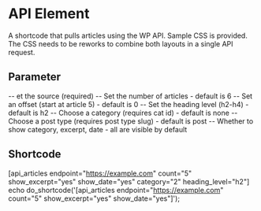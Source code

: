 # API Element
 A shortcode that pulls articles using the WP API. Sample CSS is provided. The CSS needs to be reworks to combine both layouts in a single API request.

 ## Parameter
-- et the source (required)
-- Set the number of articles - default is 6
-- Set an offset (start at article 5) - default is 0
-- Set the heading level (h2-h4) - default is h2
-- Choose a category (requires cat id) - default is none
-- Choose a post type (requires post type slug) - default is post
-- Whether to show category, excerpt, date - all are visible by default

## Shortcode

[api_articles endpoint="https://example.com" count="5" show_excerpt="yes" show_date="yes" category="2" heading_level="h2"] 
echo do_shortcode('[api_articles endpoint="https://example.com" count="5" show_excerpt="yes" show_date="yes"]');
